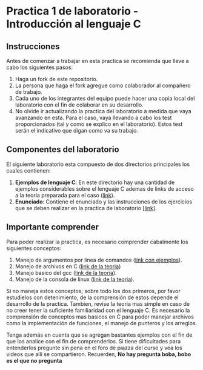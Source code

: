 # Practica 1 de laboratorio - Introducción al lenguaje C #

## Instrucciones ##

Antes de comenzar a trabajar en esta practica se recomienda que lleve a cabo los siguientes pasos:
1. Haga un fork de este repositorio.
2. La persona que haga el fork agregue como colaborador al compañero de trabajo.
3. Cada uno de los integrantes del equipo puede hacer una copia local del laboratorio con el fin de colaborar en su desarrollo.
4. No olvide ir actualizando la practica del laboratorio a medida que vaya avanzando en esta. Para el caso, vaya llevando a cabo los test proporcionados (tal y como se explico en el laboratorio). Estos test serán el indicativo que digan como va su trabajo.

## Componentes del laboratorio ##

El siguiente laboratorio esta compuesto de dos directorios principales los cuales contienen:
1. **Ejemplos de lenguaje C**: En este directorio hay una cantidad de ejemplos considerables sobre el lenguaje C ademas de links de acceso a la teoria preparada para el caso ([link](./ejemplos)).
2. **Enunciado**: Contiene el enunciado y las instrucciones de los ejercicios que se deben realizar en la practica de laboratorio [[link](./enunciado)]. 

## Importante comprender ##

Para poder realizar la practica, es necesario comprender cabalmente los siguientes conceptos:
1. Manejo de argumentos por linea de comandos ([link con ejemplos](./ejemplos/ejemplos_argc_argv)).
2. Manejo de archivos en C ([link de la teoria](https://github.com/dannymrock/UdeA-SO-Lab/tree/master/lab0/lab0b/parte6))
3. Manejo basico del gcc ([link de la teoria](https://github.com/dannymrock/UdeA-SO-Lab/tree/master/lab0/lab0a/compilador_gcc)).
4. Manejo de la consola de linux ([link de la teoria](https://github.com/dannymrock/UdeA-SO-Lab/tree/master/lab0/lab0a/consola_linux)).

Si no maneja estos conceptos; sobre todo los dos primeros, por favor estudielos con detenimiento, de la comprensión de estos depende el desarrollo de la practica. Tambien, revise la teoria mas simple en caso de no creer tener la suficiente familiaridad con el lenguaje C. Es necesario la comprensión de conceptos mas basicos en C para poder manejar archivos como la implementación de funciones, el manejo de punteros y los arreglos. 

Tenga además en cuenta que se agregan bastantes ejemplos con el fin de que los analice con el fin de comprenderlos. Si tiene dificultades para entenderlos pregunte sin pena en el foro de piazza del curso y vea los videos que allí se compartieron. Recuerden, **No hay pregunta boba, bobo es el que no pregunta**






